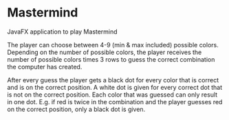# Mastermind

JavaFX application to play Mastermind

The player can choose between 4-9 (min & max included) possible colors. Depending on the number of possible colors, the player receives the number of possible colors times 3 rows to guess the correct combination the computer has created.

After every guess the player gets a black dot for every color that is correct and is on the correct position. A white dot is given for every correct dot that is not on the correct position. Each color that was guessed can only result in one dot. E.g. if red is twice in the combination and the player guesses red on the correct position, only a black dot is given. 
